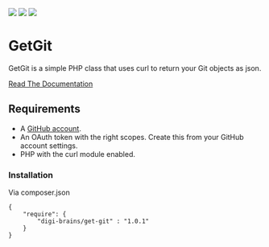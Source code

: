 ![](https://img.shields.io/github/release/digi-brains/get-git.svg?style=flat-square)
![](https://img.shields.io/github/license/digi-brains/get-git.svg?style=flat-square)
![](https://img.shields.io/github/issues/digi-brains/get-git.svg?style=flat-square)

# GetGit

GetGit is a simple PHP class that uses curl to return your Git objects as json.

[Read The Documentation](https://digi-brains.github.io/get-git/)

## Requirements

- A [GitHub account](https://github.com/pricing).
- An OAuth token with the right scopes. Create this from your GitHub account settings.
- PHP with the curl module enabled.

### Installation

Via composer.json

```
{
    "require": {
        "digi-brains/get-git" : "1.0.1"
    }
}
```